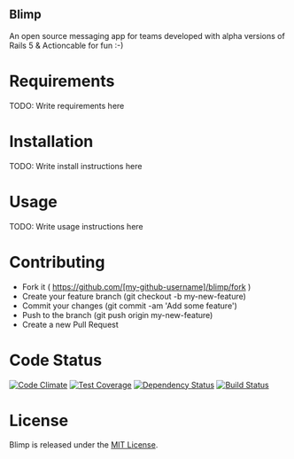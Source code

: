 ## Blimp

An open source messaging app for teams developed with alpha versions of Rails 5 & Actioncable for fun :-)

# Requirements

TODO: Write requirements here


# Installation

TODO: Write install instructions here


# Usage

TODO: Write usage instructions here


# Contributing

- Fork it ( https://github.com/[my-github-username]/blimp/fork )
- Create your feature branch (git checkout -b my-new-feature)
- Commit your changes (git commit -am 'Add some feature')
- Push to the branch (git push origin my-new-feature)
- Create a new Pull Request


# Code Status

[![Code Climate](https://codeclimate.com/github/luuuc/blimp/badges/gpa.svg)](https://codeclimate.com/github/luuuc/blimp)
[![Test Coverage](https://codeclimate.com/github/luuuc/blimp/badges/coverage.svg)](https://codeclimate.com/github/luuuc/blimp)
[![Dependency Status](https://gemnasium.com/luuuc/blimp.svg)](https://gemnasium.com/luuuc/blimp)
[![Build Status](https://semaphoreci.com/api/v1/projects/bb6e62de-5eee-472a-bb97-5505f2702705/546205/shields_badge.svg)](https://semaphoreci.com/luuuc/blimp)


# License

Blimp is released under the [MIT License](http://www.opensource.org/licenses/MIT).